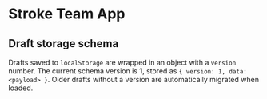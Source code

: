 # Stroke Team App

## Draft storage schema

Drafts saved to `localStorage` are wrapped in an object with a `version` number.  The
current schema version is **1**, stored as `{ version: 1, data: <payload> }`.
Older drafts without a version are automatically migrated when loaded.
